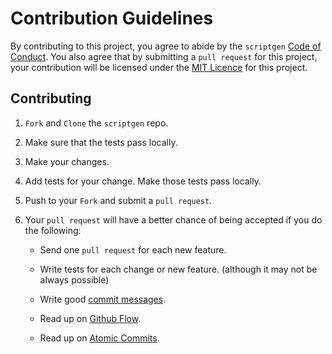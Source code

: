 [//]: # (Auto-generated: 2020-03-14T11:00:01.454341)

# Contribution Guidelines

By contributing to this project, you agree to abide by the `scriptgen` [Code of Conduct](CODE_OF_CONDUCT.md).
You also agree that by submitting a `pull request` for this project, your contribution will be licensed under the [MIT Licence](LICENSE.txt) for this project.

## Contributing

1. `Fork` and `Clone` the `scriptgen` repo.

2. Make sure that the tests pass locally.

3. Make your changes.

4. Add tests for your change. Make those tests pass locally.

5. Push to your `Fork` and submit a `pull request`.

6. Your `pull request` will have a better chance of being accepted if you do the following:

    * Send one `pull request` for each new feature.

    * Write tests for each change or new feature. (although it may not be always possible)

    * Write good [commit messages](https://chris.beams.io/posts/git-commit/).

    * Read up on [Github Flow](https://githubflow.github.io/).

    * Read up on [Atomic Commits](https://seesparkbox.com/foundry/atomic_commits_with_git).


